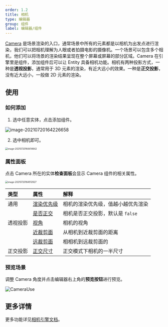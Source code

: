 ```yaml
---
order: 1.2
title: 相机
type: 编辑器
group: 组件
label: 编辑器/组件
---
```


[Camera](${docs}camera-cn) 是场景渲染的入口，通常场景中所有的元素都是以相机为出发点进行渲染，我们可以把相机理解为人眼或者拍摄电影的摄像机。一个场景可以包含多个相机，他们可以将场景的渲染结果呈现在整个屏幕或屏幕的部分区域。Camera 在引擎里是组件，添加组件后可以让 Entity 具备相机功能。相机有两种投影方式，一种是**透视投影**，通常用于 3D 元素的渲染，有近大远小的效果。一种是**正交投影**，没有近大远小，一般做 2D 元素的渲染。

## 使用

### 如何添加

1. 选中任意实体，点击添加组件。

![image-20210720164226658](https://gw.alipayobjects.com/zos/OasisHub/324666eb-7cf5-4f22-9629-577cf9a19f08/image-20210720164226658.png)

2. 选中相机即可。

<img src="/Users/guolei/Library/Application Support/typora-user-images/image-20210720164414642.png" alt="image-20210720164414642" style="zoom:50%;" />

### 属性面板

点击 Camera 所在的实体**检查面板**会显示 Camera 组件的相关属性。

<img src="https://gw.alipayobjects.com/zos/OasisHub/e9728bd7-89af-40dd-999a-e030188e8fa4/image-20210720164512927.png" alt="image-20210720164512927" style="zoom:50%;" />

| 类型     | 属性                                           | 解释                               |
| :------- | :--------------------------------------------- | :--------------------------------- |
| 通用     | [渲染优先级](${api}core/Camera#priority)       | 相机的渲染优先级，值越小越优先渲染 |
|          | [是否正交](${api}core/Camera#isOrthographic)   | 相机是否正交投影，默认是 `false`   |
| 透视投影 | [视角](${api}core/Camera#fieldOfView)          | 相机的视角                         |
|          | [近裁剪面](${api}core/Camera#nearClipPlane)    | 从相机到近裁剪面的距离             |
|          | [远裁剪面](${api}core/Camera#farClipPlane)     | 相相机到远裁剪面的                 |
| 正交投影 | [正交尺寸](${api}core/Camera#orthographicSize) | 正交模式下相机的一半尺寸           |



### 预览场景

调整 Camera 角度并点击编辑器右上角的**预览按钮**进行预览。

![CameraUse](https://gw.alipayobjects.com/zos/OasisHub/68812db6-9e67-46f2-8a09-778fe72f1c63/CameraUse.gif)



## 更多详情

更多功能详见[相机引擎文档](${docs}camera-cn)。
